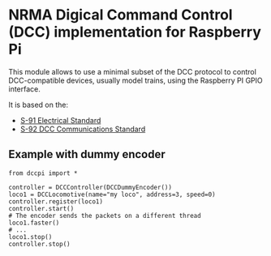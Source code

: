 NRMA Digical Command Control (DCC) implementation for Raspberry Pi
==================================================================

This module allows to use a minimal subset of the DCC protocol to
control DCC-compatible devices, usually model trains, using the 
Raspberry PI GPIO interface.

It is based on the:
  * [S-91 Electrical Standard](http://www.nmra.org/sites/default/files/standards/sandrp/pdf/s-9.1_electrical_standards_2006.pdf)
  * [S-92 DCC Communications Standard](http://www.nmra.org/sites/default/files/s-92-2004-07.pdf)

Example with dummy encoder
--------------------------

    from dccpi import *

    controller = DCCController(DCCDummyEncoder())
    loco1 = DCCLocomotive(name="my loco", address=3, speed=0)
    controller.register(loco1)
    controller.start()
    # The encoder sends the packets on a different thread
    loco1.faster()
    # ...
    loco1.stop()
    controller.stop()
